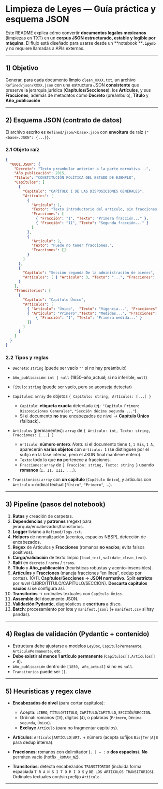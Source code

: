 # Limpieza de Leyes — Guía práctica y esquema JSON

Este README explica cómo convertir **documentos legales mexicanos** (limpiezas en TXT) en un **corpus JSON estructurado, estable y legible por máquina**. El flujo está diseñado para usarse desde un \*\*notebook \*\***`.ipynb`** y no requiere llamadas a APIs externas.

---

## 1) Objetivo

Generar, para cada documento limpio `clean_XXXX.txt`, un archivo `Refined/json/XXXX.json` con una estructura JSON **consistente** que preserve la jerarquía jurídica (**Capítulos/Secciones**), los **Artículos**, y sus **Fracciones**; además de metadatos como **Decreto** (preámbulo), **Título** y **Año\_publicación**.

---

## 2) Esquema JSON (contrato de datos)

El archivo escrito es `Refined/json/<base>.json` con **envoltura** de raíz `{"<base>.JSON": {...}}`.

### 2.1 Objeto raíz

```json
{
  "0001.JSON": {
    "Decreto": "Texto preambular anterior a la parte normativa...",
    "Año_publicación": 2015,
    "Título": "CONSTITUCIÓN POLÍTICA DEL ESTADO DE EJEMPLO",
    "Capítulos": [
      {
        "Capítulo": "CAPÍTULO I DE LAS DISPOSICIONES GENERALES",
        "Artículos": [
          {
            "Artículo": 1,
            "Texto": "Texto introductorio del artículo, sin fracciones...",
            "Fracciones": [
              { "Fracción": "I", "Texto": "Primera fracción..." },
              { "Fracción": "II", "Texto": "Segunda fracción..." }
            ]
          },
          {
            "Artículo": 2,
            "Texto": "Puede no tener fracciones.",
            "Fracciones": []
          }
        ]
      },
      {
        "Capítulo": "Sección segunda De la administración de bienes",
        "Artículos": [ { "Artículo": 3, "Texto": "...", "Fracciones": [] } ]
      }
    ],
    "Transitorios": [
      {
        "Capítulo": "Capítulo Único",
        "Artículos": [
          { "Artículo": "Único",  "Texto": "Vigencia...", "Fracciones": [] },
          { "Artículo": "Primero","Texto": "Medidas...", "Fracciones": [
              { "Fracción": "I", "Texto": "Primera medida..." }
          ]}
        ]
      }
    ]
  }
}
```

### 2.2 Tipos y reglas

* `Decreto`: `string` (puede ser vacío `""` si no hay preámbulo)
* `Año_publicación`: `int | null` (1850–año\_actual; si no inferible, `null`)
* `Título`: `string` (puede ser vacío, pero se aconseja detectar)
* `Capítulos`: `array` de objetos `{ Capítulo: string, Artículos: [...] }`

  * `Capítulo`: **etiqueta exacta** detectada (ej.: `"Capítulo Primero Disposiciones Generales"`, `"Sección décima segunda ..."`).
  * Si el documento **no** trae encabezados de nivel → **Capítulo Único** (fallback).
* `Artículos` (permanentes): `array` de `{ Artículo: int, Texto: string, Fracciones: [...] }`

  * `Artículo`: **número entero**. *Nota:* si el documento tiene `1`, `1 Bis`, `1 A`, aparecerán **varios objetos** con `Artículo: 1` (se distinguen por el sufijo en la fase interna, pero el JSON final mantiene entero).
  * `Texto`: todo lo que **no** pertenece a fracciones.
  * `Fracciones`: `array` de `{ Fracción: string, Texto: string }` usando **romanos** (`I, II, III, ...`).
* `Transitorios`: `array` con **un capítulo** (`Capítulo Único`), y artículos con `Artículo` = ordinal textual (`"Único"`, `"Primero"`, ...).

---

## 3) Pipeline (pasos del notebook)

1. **Rutas** y creación de carpetas.
2. **Dependencias** y **patrones** (regex) para jerarquía/encabezados/transitorios.
3. **Logger** liviano a `Refined/logs.txt`.
4. **Helpers** de normalización (acentos, espacios NBSP), detección de encabezados.
5. **Regex** de Artículos y **Fracciones** (romanos **no vacíos**; evita falsos positivos).
6. **Carga/validación** de texto limpio (`load_text`, `validate_clean_text`).
7. **Split** en `decreto` / `norma` / `trans`.
8. **Título** y **Año\_publicación** (heurísticas robustas y acento-insensibles).
9. **Artículos** y **Fracciones** (maneja fracciones “en línea”, dedup por cortes).
   10/11. **Capítulos**/**Secciones** → **JSON normativo**. Split **estricto** por *nivel* (LIBRO/TÍTULO/CAPÍTULO/SECCIÓN). **Descarta capítulos vacíos** si se configura así.
10. **Transitorios** → ordinales textuales con `Capítulo Único`.
11. **Assemble** del documento JSON.
12. **Validación Pydantic**, diagnósticos e **escritura** a disco.
13. **Batch**: procesamiento por lote y `manifest.jsonl` (+ `manifest.csv` si hay pandas).

---

## 4) Reglas de validación (Pydantic + contenido)

* Estructura debe ajustarse a modelos `LeyDoc`, `CapituloPermanente`, `ArticuloPermanente`, etc.
* **Debe existir al menos 1 artículo permanente** (`Capítulos[].Artículos[] > 0`).
* `Año_publicación` dentro de `[1850, año_actual]` si no es `null`.
* `Transitorios` puede ser `[]`.

---

## 5) Heurísticas y regex clave

* **Encabezados de nivel** (para cortar capítulos):

  * Acepta: `LIBRO`, `TÍTULO`/`TITULO`, `CAPÍTULO`/`CAPITULO`, `SECCIÓN`/`SECCION`.
  * Ordinal: romanos (`IV`), dígitos (`4`), o palabras (`Primero`, `Décima segunda`, `Único`).
  * **Excluye** `Artículo` (para no fragmentar capítulos).
* **Artículos**: `Artículo|ARTÍCULO|ART.` + número (acepta sufijos `Bis|Ter|A|B` para dedup interna).
* **Fracciones**: romanos con delimitador (`. ) — :` o **dos espacios**). **No** permiten vacío (hotfix `_ROMAN_NZ`).
* **Transitorios**: detecta encabezados `TRANSITORIOS` (incluida forma espaciada `T R A N S I T O R I O S` y `DE LOS ARTÍCULOS TRANSITORIOS`). Ordinales textuales con/sin prefijo `Artículo`.

---
